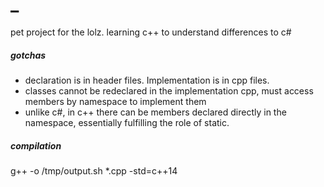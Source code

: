 # _
pet project for the lolz. learning c++ to understand differences to c#

##### gotchas

- declaration is in header files. Implementation is in cpp files. 
- classes cannot be redeclared in the implementation cpp, must access members by namespace to implement them
- unlike c#, in c++ there can be members declared directly in the namespace,  essentially fulfilling the role of static. 

##### compilation

g++ -o /tmp/output.sh *.cpp -std=c++14

